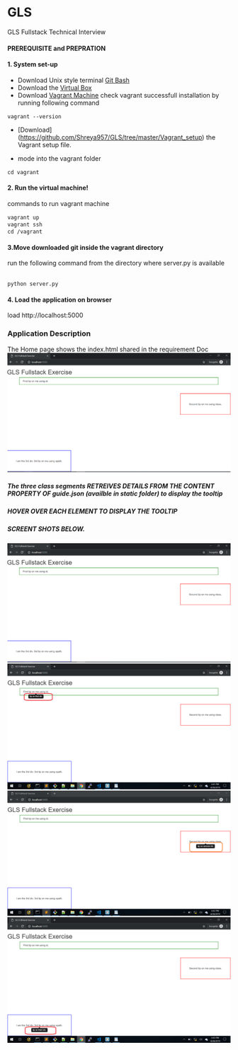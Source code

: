 # GLS
GLS Fullstack Technical Interview

#### PREREQUISITE and PREPRATION




#### 1. System set-up

* Download Unix style terminal [Git Bash](https://git-scm.com/downloads) 
* Download the [Virtual Box](https://www.virtualbox.org/wiki/Downloads)
* Download [Vagrant Machine](https://www.vagrantup.com/downloads.html)
check vagrant successfull installation by running following command

```
vagrant --version

```

* [Download] (https://github.com/Shreya957/GLS/tree/master/Vagrant_setup) the Vagrant setup  file.


* mode into the vagrant folder 

```
cd vagrant
```

#### 2. Run the virtual machine!

commands to run vagrant machine

```
vagrant up
vagrant ssh
cd /vagrant

```

 

#### 3.Move downloaded git inside the vagrant directory

 run the following command from the directory where server.py is available
 
 
 ```
 
 python server.py
 
 ```
 
 
 #### 4. Load the application on browser
 
 load http://localhost:5000
 
 
 
 
 
 ### Application Description
 
 The Home page shows the index.html shared in the requirement Doc
 ![Screeshot](https://github.com/Shreya957/GLS/blob/master/images/homepage.PNG)
 
 
 ##### The three class segments RETREIVES DETAILS FROM THE CONTENT PROPERTY OF guide.json (availble in static folder) to display the tooltip
 ##### HOVER OVER EACH ELEMENT TO DISPLAY THE TOOLTIP
 ##### SCREENT SHOTS BELOW.
 
  ![Screeshot](https://github.com/Shreya957/GLS/blob/master/images/homepage.PNG)
   ![Screeshot](https://github.com/Shreya957/GLS/blob/master/images/tootip_class1.png)
    ![Screeshot](https://github.com/Shreya957/GLS/blob/master/images/tooltip_class2.png)
     ![Screeshot](https://github.com/Shreya957/GLS/blob/master/images/tooltip_class3.png)
    
 
 
 
 
 
 

 
 



